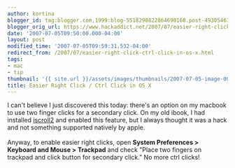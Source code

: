 ```yaml
---
author: kortina
blogger_id: tag:blogger.com,1999:blog-5518298822864690168.post-4930546106813819373
blogger_orig_url: https://www.hackaddict.net/2007/07/easier-right-click-ctrl-click-in-os-x.html
date: '2007-07-05T09:50:00.000-04:00'
layout: post
modified_time: '2007-07-05T09:59:31.532-04:00'
redirect_from: /2007/07/easier-right-click-ctrl-click-in-os-x.html
tags:
- mac
- tip
thumbnail: '{{ site.url }}/assets/images/thumbnails/2007-07-05-image-0000.png'
title: Easier Right Click / Ctrl Click in OS X
---
```


I can't believe I just discovered this today: there's an option on my macbook to use two finger clicks for a secondary click.  On my old ibook, I had installed <a href="http://iscroll2.sourceforge.net/">iscroll2</a> and enabled this feature, but I always thought it was a hack and not something supported natively by apple.<br/><br/>Anyway, to enable easier right clicks, open <b>System Preferences &gt; Keyboard and Mouse &gt; Trackpad</b> and check "Place two fingers on trackpad and click button for secondary click." No more ctrl clicks!<br/><br/><br/><img alt="" border="0" id="BLOGGER_PHOTO_ID_5083710788539698898" src="{{ site.url }}/assets/images/posts/2007-07-05-image-0000.png" style="display:block; margin:0px auto 10px; text-align:center; "/>